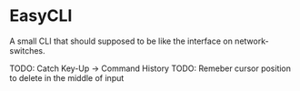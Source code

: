 # EasyCLI

A small CLI that should supposed to be like the interface on network-switches. 

TODO: Catch Key-Up -> Command History
TODO: Remeber cursor position to delete in the middle of input
